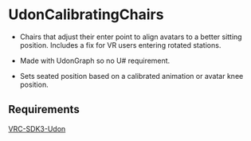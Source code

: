 # UdonCalibratingChairs

* Chairs that adjust their enter point to align avatars to a better sitting position. Includes a fix for VR users entering rotated stations.

* Made with UdonGraph so no U# requirement.

* Sets seated position based on a calibrated animation or avatar knee position.


## Requirements

[VRC-SDK3-Udon](https://vrchat.com/home/download)

